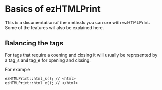 # Basics of ezHTMLPrint
This is a documentation of the methods you can use with ezHTMLPrint. Some of the features will also be explained here.

## Balancing the tags
For tags that require a opening and closing it will usually be represented by a tag_s and tag_e for opening and closing.

For example
```
ezHTMLPrint::html_s(); // <html>
ezHTMLPrint::html_e(); // </html>
```